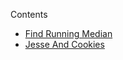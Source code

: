 Contents

- [Find Running Median](/Problem%20Solving/Data%20Structures/Heaps/FindRunningMedian.cpp)
- [Jesse And Cookies](/Problem%20Solving/Data%20Structures/Heaps/JesseAndCookies.cpp)
